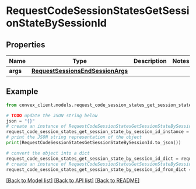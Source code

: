 # RequestCodeSessionStatesGetSessionStateBySessionId


## Properties

Name | Type | Description | Notes
------------ | ------------- | ------------- | -------------
**args** | [**RequestSessionsEndSessionArgs**](RequestSessionsEndSessionArgs.md) |  | 

## Example

```python
from convex_client.models.request_code_session_states_get_session_state_by_session_id import RequestCodeSessionStatesGetSessionStateBySessionId

# TODO update the JSON string below
json = "{}"
# create an instance of RequestCodeSessionStatesGetSessionStateBySessionId from a JSON string
request_code_session_states_get_session_state_by_session_id_instance = RequestCodeSessionStatesGetSessionStateBySessionId.from_json(json)
# print the JSON string representation of the object
print(RequestCodeSessionStatesGetSessionStateBySessionId.to_json())

# convert the object into a dict
request_code_session_states_get_session_state_by_session_id_dict = request_code_session_states_get_session_state_by_session_id_instance.to_dict()
# create an instance of RequestCodeSessionStatesGetSessionStateBySessionId from a dict
request_code_session_states_get_session_state_by_session_id_from_dict = RequestCodeSessionStatesGetSessionStateBySessionId.from_dict(request_code_session_states_get_session_state_by_session_id_dict)
```
[[Back to Model list]](../README.md#documentation-for-models) [[Back to API list]](../README.md#documentation-for-api-endpoints) [[Back to README]](../README.md)


